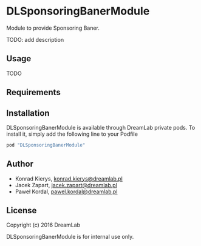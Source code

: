 # DLSponsoringBanerModule

Module to provide Sponsoring Baner.

TODO: add description

## Usage

TODO

## Requirements

## Installation

DLSponsoringBanerModule is available through DreamLab private pods. To install it, simply add the following line to your Podfile

```ruby
pod "DLSponsoringBanerModule"
```

## Author

* Konrad Kierys, konrad.kierys@dreamlab.pl
* Jacek Zapart, jacek.zapart@dreamlab.pl
* Paweł Kordal, pawel.kordal@dreamlab.pl

## License

Copyright (c) 2016 DreamLab

DLSponsoringBanerModule is for internal use only.
